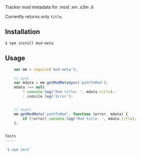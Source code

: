 Tracker mod metadata for .mod .xm .s3m .it

Currently returns only `title`.

Installation
------------

`$ npm install mod-meta`

Usage
-----

```javascript
    var mm = require('mod-meta');

    // sync
    var mdata = mm.getModMetaSync('pathToMod');
    mdata !== null
        ? console.log('Mod title: ', mdata.title);
        : consile.log('Error');


    // async
    mm.getModMeta('pathToMod', function (error, mdata) {
        if (!error) console.log('Mod title: ', mdata.title);
    };


Tests
-----

`$ npm test`
